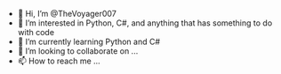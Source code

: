 - 👋 Hi, I’m @TheVoyager007
- 👀 I’m interested in Python, C#, and anything that has something to do with code
- 🌱 I’m currently learning Python and C#
- 💞️ I’m looking to collaborate on ...
- 📫 How to reach me ...

<!---
TheVoyager007/TheVoyager007 is a ✨ special ✨ repository because its `README.md` (this file) appears on your GitHub profile.
You can click the Preview link to take a look at your changes.
--->
